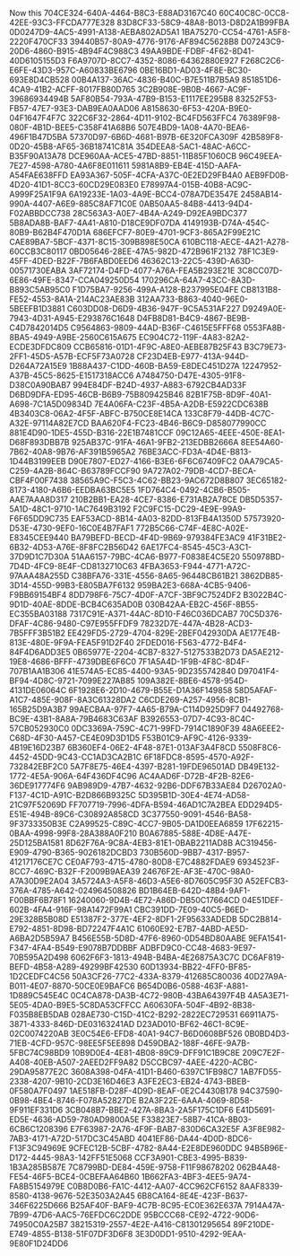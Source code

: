 Now this
704CE324-640A-4464-B8C3-E88AD3167C40
60C40C8C-0CC8-42EE-93C3-FFCDA777E328
83D8CF33-58C9-48A8-B013-D8D2A1B99FBA
0D0247D9-4AC5-4991-A138-AEBA802AD5A1
1BA75270-CC54-4761-A5F8-2220F470CF33
39440B57-80A9-4776-9176-AF894C5628B8
D07243C9-20D6-4860-B915-4B94F4C988C3
49AA9BDE-FDBF-4F62-8D41-40D6105155D3
F6A9707D-8CC7-4352-8086-64362880E927
F268C2C6-E6FE-43D3-957C-A60833BE6796
0BE16BD1-AD03-4F8E-BC30-693E8D4CB528
00B4A137-36AC-4836-B40C-B7E511B7B5A9
851851D6-4CA9-41B2-ACFF-8017FB80D765
3C2B908E-9B0B-4667-AC9F-39686934494B
5AF80B54-793A-47B9-B153-E1117EE295B8
83252F53-FB57-47E7-93E3-DAB9EA0AAD06
A8158630-6F53-420A-B9E0-04F1647F4F7C
322C6F32-2864-4D11-9102-BC4FD563FFC4
76389F98-080F-4B1D-BEE5-C358F41A68B6
507E4BD9-1A08-4A70-BEA6-496F1B47D5BA
57370D97-6B6D-4681-B97B-6E320FCA309F
42B589F8-0D20-45B8-AF65-36B18741C81A
354DEEA8-5AC1-48AC-A6CC-B35F90A13A78
DCE960AA-ACE5-47BD-8851-11B85F1060CB
96C49EEA-7E27-4598-A780-4A6F8E011611
5981A8B9-EB4E-415D-AAFA-A54FAE638FFD
EA93A367-505F-4CFA-A37C-0E2ED29FB4A0
AEB9FD0B-4D20-41D1-8CC3-60CD29E083E0
E78997A4-015B-40B8-AC9C-A999F25A1F9A
6A19233E-1A03-4A9E-BCC4-078A7DE3547E
2458AB14-990A-4407-A6E9-885C8AF71C0E
0AB50AA5-84B8-4413-94D4-F02ABBDCC738
28C563A3-A0E7-4B4A-A249-D92EA9BDC377
5B8ADA8B-BAF7-4A41-A810-D18CE9DF07DA
4149193B-D74A-454C-80B9-B62B4F470D1A
686EFCF7-80E9-4701-9CF3-865A2F99E21C
CAE89BA7-5BCF-4371-8C15-309B898E50CA
610BC118-AECE-4A21-A278-60CCB3C80117
0BD05646-28EE-47A5-982D-472B961F2132
78F1C3E9-45FF-4DED-B22F-7B6FABD0EED6
46362C13-22C5-439D-A63D-00571730EABA
3AF72174-D4FD-4077-A76A-FEA5B293E21E
3C8CC07D-6E86-49FE-8347-CCA049250D54
170296CA-64A7-43CC-8A3D-B893C5AB95C0
F1D75BA7-9256-499A-A128-B237995E04FE
CB8131B8-FE52-4553-8A1A-214AC23AE83B
312AA733-B863-4040-96E0-5BEEFB1D3881
C603DD08-D6D9-4B36-947F-9C5A531AF227
D9249A0E-7943-4D31-A945-E293876C1648
D4FB8D81-B4C9-4867-BE9B-C4D7842014D5
C9564863-9809-44AD-B36F-C4615E5FFF68
0553FA8B-8BA5-4949-A9BE-2560C615A675
EC904C72-119F-4A83-82A2-ECDE3DFDC809
CCB65816-01D1-4F9C-A8E0-AEBE87B25F43
B3C79E73-2FF1-45D5-A57B-ECF5F73A0728
CF23D4EB-E977-413A-944D-D264A72A15E9
1B88A437-C1DD-460B-BA59-E8DEC451D27A
12247952-A37B-45C5-8625-E1517318ACC6
A7484750-D47E-4305-91F8-D38C0A90BAB7
994E84DF-B24D-4937-A883-6792CB4AD33F
D6BD9DFA-ED95-46CB-B6B9-75B809425B46
82B1F75B-8D9F-40A1-A698-7C1A5D09834D
7E4A06FA-C23F-4B5A-A2DB-E5922CDC638B
4B3403C8-06A2-4F5F-ABFC-B750CE8E14CA
133C8F79-44DB-4C7C-A32E-97114A82E7CD
BAA620F4-FC23-4B46-B6C9-D858077990CC
881E4D90-1DE5-455D-B316-22E1B7481CCF
09C12A65-4EEE-450E-8EA1-D68F893DBB7B
925AB37C-91FA-46A1-9FB2-213EDBB2666A
8EE54A60-7B62-40A8-9B76-AF391B5965A2
76BE3ACC-FD3A-4D4E-B813-1D44B3199EEB
D90E7807-ED27-4166-B3E6-6F6C67409FC2
0AA79CA5-C259-4A2B-864C-B63789FCCF90
9A727A02-79DB-4CD7-BECA-CBF4F00F7438
38565A9C-F5C3-4C62-BB23-9AC672D8B807
3EC65182-8173-4180-A6B6-EEDBA63BC5E5
1FD764C4-0492-4CB6-B505-AAE7AAA8D317
210B2BB1-EA28-4CE7-8386-E731AB2A78CE
DB5D5357-5A1D-48C1-9710-1AC7649B3192
F2C9FC15-DC29-4E9E-99A9-F6F65DD9C735
EAF53ACD-8B14-4A03-82DD-813FB4A1350D
57573920-D53E-4730-9EF0-16C0E4B7FAF1
772B5C66-C74F-4E8C-A02E-E8345CEE9440
BA79BEFD-BECD-4F4D-9B69-979384FE3AC9
41F31BE2-6B32-4D53-A76E-8F8FC2B56D42
6AE17FC4-8545-45C3-A3C1-37D9D1C7D30A
51AA6157-79BC-4CA6-B977-F0838E4C5E20
550978BD-7D4D-4FC9-8E4F-CD8132710C63
4FBA3653-F944-4771-A72C-97AAA48A255D
C38BFA76-331E-4556-8A65-96448CB61B21
3862DB85-3D14-455D-99B3-E805BA7F6132
959BA2E3-668A-4CB5-9406-F9BB69154BF4
8DD798F6-75C7-4D0F-A7CF-3BF9C7524DF2
B3022B4C-9D1D-40AE-8DDE-BCB4C635AD0B
030B42AA-EB2C-456F-8B55-EC355BA03188
7317C91E-A371-44AC-8D10-F46C036DCAB7
70C5D376-DFAF-4C86-9480-C97E955FFDF9
78232D7E-447A-4B28-ACD3-7B5FFF3B51B2
EE429FD5-2729-4704-829E-2BEF042930DA
AE177E4B-813E-480E-9F9A-FEA5F91D2F40
2FDED016-F563-4772-B4F4-84F4D6ADD3E5
0B65977E-2204-4CB7-8327-5127533B2D73
DA5AE212-19E8-4686-BFFF-4739DBE6F6C0
7F1A5A4D-1F9B-4F8C-8D4F-707B1AA1B306
41E574A5-EC85-4400-93A5-9D2355742840
D97041F4-BF94-4D8C-9721-7099E227AB85
109A382E-8BE6-4578-954D-4131DE06064C
6F1928E6-2D10-4679-B55E-D1A36F149858
58D5AFAF-A1C7-485E-908F-8A3C61328DA2
C6CDE269-A257-4956-8CB1-165B25D9A3B7
99AECBAA-97F7-4A65-B79A-C114D925D9F7
04492768-BC9E-43B1-8A8A-79B4683C63AF
B3926553-07D7-4C93-8C4C-57CB052930C0
0DC3369A-759C-4C71-99FD-7914C1890F39
48A6EEE2-C68D-4F30-A457-CE4E09D3D1D5
F53B01C9-AF9C-4126-9339-4B19E16D23B7
6B360EF4-06E2-4F48-87E1-013AF3A4F8CD
5508F8C6-4452-45DD-9C43-CC1AD3CA2B1C
6F18FDC8-8595-4570-A92F-732842EBF2C0
5A7F8E75-46E4-4397-B281-19FDE96501AD
DB49E132-1772-4E5A-906A-64F436DF4C96
AC4AAD6F-D72B-4F2B-82E6-36DE917774F6
9AB989D9-47B7-4632-92B6-DDF67B33AE84
D26702A0-F137-4C1D-A91C-B2D866B9325C
5D395B1D-30E4-4E74-AD58-21C97F52069D
FF707719-7996-4DFA-B594-46AD1C7A2BEA
EDD294D5-E51E-494B-89C6-C30892A858CD
3C377550-9091-4546-BA58-9F3733350B3E
C2A99525-C89C-4CC7-9B05-DA1D0EEA6859
17F62215-0BAA-4998-99F8-28A388A0F210
B0A67885-588E-4D8E-A47E-25D125BA1581
8D62F76A-9C8A-4EB3-81E1-0BAB2211AD8B
AC319456-E909-4790-B365-9026182DCBD3
730B560D-9BB7-4317-B957-41217176CE7C
CE0AF793-4715-4780-80D8-E7C4882FDAE9
6934523F-8CC7-469C-B32F-F2009B9AEA39
24676F2E-AF3E-470C-98A0-A7A30D9E2A04
3A5724A3-A5F8-46D3-A5E6-8D7605C95F30
A52EFCB3-376A-4785-A642-024964508826
BD1B64EB-642D-48B4-9AF1-F00BBF6B78F1
16240060-9D4B-4E72-A86D-DB50C17664CD
04E51DEF-602B-4FA4-916F-98A1472F99A1
CBC391DD-7E09-40C5-B6ED-29E328B5B08D
E51387F2-377E-4EF2-8DF1-2F95633ADEDB
5DC2B814-E792-4851-8D98-BD72247F4A1C
61060E92-E7B7-4ABD-AE5D-A6BA2D5B59A7
B456E55B-5D8D-47F6-8960-0D54BD80AABE
9EFA1541-F347-4FA4-B549-E9078B7DDBBF
ADBFD9C0-CC48-4683-9E97-70B595A2D498
6062F6F3-1813-494B-B4BA-4E26875A3C7C
DC6AF819-BEFD-4B58-A289-49299BF42530
60D13934-BB22-4FF0-BF85-1D2CEDFC4C56
50A3CF26-77C2-433A-8379-412685C80036
40D27A9A-B011-4E07-8870-50CE0E9BAFC6
B654D0B6-0588-463F-A881-1D889C545E4C
0C4CA878-DA3B-4C72-980B-43BA64397F4B
4A5A3E71-5E05-4DA0-B9E5-5C8DA53CFFCC
A60630FA-504F-4B92-8B38-F035B8EB5DAB
028AE730-C15D-41C2-B292-2822EC729531
66911A75-3871-4333-846D-DE03163241AD
D23AD010-BF62-46C1-8C9E-02C0074220AB
3E0C54E6-EFD8-40A1-94C7-B6D0608BF526
0B0BD4D3-71EB-4CFD-957C-98EE5F5EE898
D459DBA2-188F-46FE-9A7B-5FBC74C98BD9
10B9D0E4-4E81-4B08-89C9-DFF91C1B9C8E
209C7E2F-A408-40EB-A507-2AEED2FF9A82
D5CCBC97-4AEE-4220-ACBC-29DA95877E2C
3608A398-04FA-41D1-B460-6397C1FB98C7
1AB7FD55-2338-4207-9B10-2CD3E16D46E3
A3FE2EC3-EB24-4743-BBEB-0F580A7F0497
1AE518FB-D28F-4D9D-8EAF-0E2C4430B178
94C37590-0B98-4BE4-8746-F078A52827DE
B2A3F22E-6AAA-4069-8D58-9F911EF331D6
3CB048B7-BBE2-427A-8BA3-2A5F175C1DF6
E41D5691-ED5E-4636-AD59-780AD9800A5E
F33823E7-58B7-41CA-8B03-6CB6C1208396
E7F63987-2A76-4F9F-BAB7-830D6CA32E5F
A3F8E982-7AB3-4171-A72D-517DC3C45ABD
4041EF86-DA44-4D0D-8DC6-F13F3C94969E
9CFEC12B-5CBF-4782-8A44-E2E8DE960DDC
94B5B96E-D172-4445-98A3-142FF51E5068
CCF3A901-CBE3-4995-B839-1B3A285B587E
7C8799BD-DE84-459E-9758-F11F98678202
062B4A48-FE54-46F5-BCE4-0CBEFAA64B60
1B662FA3-4BF3-4EE5-9A74-FA8B5154979E
C0B8D0B6-FA1C-4412-AA07-4CC962CF6152
8AAF8339-8580-4138-9676-52E3503A2A45
6B8CA164-8E4E-423F-B637-346F6225D666
B25AF40F-BAF9-4C7B-8C95-EC0E362E637A
7914A47A-7B99-47D6-AAC5-76EFDC6C2DDE
95BCCC68-CE92-4722-90D6-74950C0A25B7
38215319-2557-4E2E-A416-C81301295654
89F210DE-E749-4855-B138-51F07DF3D6F8
3E3D0DD1-9510-4292-9EAA-9E80F1D24DD6
